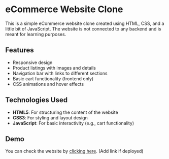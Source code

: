 # eCommerce Website Clone

This is a simple eCommerce website clone created using HTML, CSS, and a little bit of JavaScript. The website is not connected to any backend and is meant for learning purposes.

## Features

- Responsive design
- Product listings with images and details
- Navigation bar with links to different sections
- Basic cart functionality (frontend only)
- CSS animations and hover effects

## Technologies Used

- **HTML5**: For structuring the content of the website
- **CSS3**: For styling and layout design
- **JavaScript**: For basic interactivity (e.g., cart functionality)

## Demo

You can check the website by [clicking here](#). (Add link if deployed)
